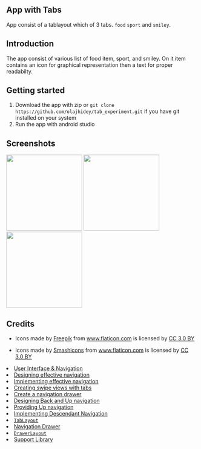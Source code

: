 ## App with Tabs

App consist of a tablayout which of 3 tabs. `food` `sport` and `smiley`. 

## Introduction

The app consist of various list of food item, sport, and smiley. On it item contains an icon for graphical representation then a text
for proper readabilty.

## Getting started

1. Download the app with zip or `git clone https://github.com/olajhidey/tab_experiment.git` if you have git installed on your system
2. Run the app with android studio

## Screenshots
<img src="https://user-images.githubusercontent.com/18614379/56448382-80996180-6306-11e9-9098-dfc5cffb051c.png" width="200px" /> <img src="https://user-images.githubusercontent.com/18614379/56448397-a7f02e80-6306-11e9-9311-060ab16f9357.png" width="200px" />  <img src="https://user-images.githubusercontent.com/18614379/56448404-bf2f1c00-6306-11e9-91be-d1fe9c98ea7e.png" width="200px" />

## Credits

- Icons made by <a href="https://www.freepik.com/" title="Freepik">Freepik</a> from <a href="https://www.flaticon.com/" 		    title="Flaticon">www.flaticon.com</a> is licensed by <a href="http://creativecommons.org/licenses/by/3.0/" 		    title="Creative Commons BY 3.0" target="_blank">CC 3.0 BY</a></div>

- Icons made by <a href="https://www.flaticon.com/authors/smashicons" title="Smashicons">Smashicons</a> from <a href="https://www.flaticon.com/" 		    title="Flaticon">www.flaticon.com</a> is licensed by <a href="http://creativecommons.org/licenses/by/3.0/" title="Creative Commons BY 3.0" target="_blank">CC 3.0 BY</a>
<li><a href="https://developer.android.com/guide/topics/ui/" target="_blank">User Interface &amp; Navigation</a></li>
<li><a href="https://developer.android.com/training/design-navigation/" target="_blank">Designing effective navigation</a></li>
<li><a href="https://developer.android.com/training/implementing-navigation/" target="_blank">Implementing effective navigation</a></li>
<li><a href="https://developer.android.com/training/implementing-navigation/lateral" target="_blank">Creating swipe views with tabs</a></li>
<li><a href="https://developer.android.com/training/implementing-navigation/nav-drawer" target="_blank">Create a navigation drawer</a></li>
<li><a href="https://developer.android.com/training/design-navigation/ancestral-temporal" target="_blank">Designing Back and Up navigation</a></li>
<li><a href="https://developer.android.com/training/implementing-navigation/ancestral" target="_blank">Providing Up navigation</a></li>
<li><a href="https://developer.android.com/training/implementing-navigation/descendant.html" target="_blank">Implementing Descendant Navigation</a></li>
<li><a href="https://developer.android.com/reference/android/support/design/widget/TabLayout.html" target="_blank"><code>TabLayout</code></a></li>
<li><a href="https://developer.android.com/design/patterns/navigation-drawer.html" target="_blank">Navigation Drawer</a></li>
<li><a href="https://developer.android.com/reference/android/support/v4/widget/DrawerLayout.html" target="_blank"><code>DrawerLayout</code></a></li>
<li><a href="https://developer.android.com/tools/support-library/index.html" target="_blank">Support Library</a></li>
